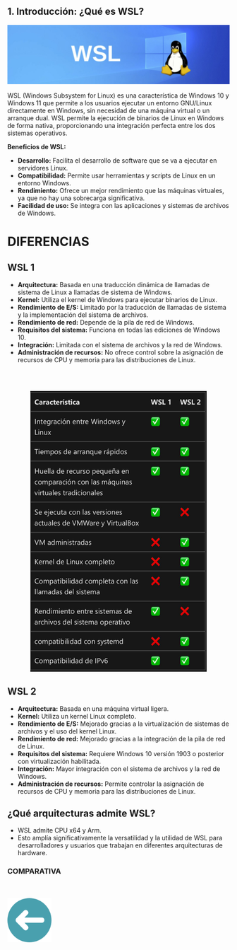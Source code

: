 ## 1. Introducción: ¿Qué es WSL?

![Qué es WSL](img/quees.png)

WSL (Windows Subsystem for Linux) es una característica de Windows 10 y Windows 11 que permite a los usuarios ejecutar un entorno GNU/Linux directamente en Windows, sin necesidad de una máquina virtual o un arranque dual. WSL permite la ejecución de binarios de Linux en Windows de forma nativa, proporcionando una integración perfecta entre los dos sistemas operativos.

**Beneficios de WSL:**
- **Desarrollo:** Facilita el desarrollo de software que se va a ejecutar en servidores Linux.
- **Compatibilidad:** Permite usar herramientas y scripts de Linux en un entorno Windows.
- **Rendimiento:** Ofrece un mejor rendimiento que las máquinas virtuales, ya que no hay una sobrecarga significativa.
- **Facilidad de uso:** Se integra con las aplicaciones y sistemas de archivos de Windows.

# DIFERENCIAS
## WSL 1

- **Arquitectura:** Basada en una traducción dinámica de llamadas de sistema de Linux a llamadas de sistema de Windows.
- **Kernel:** Utiliza el kernel de Windows para ejecutar binarios de Linux.
- **Rendimiento de E/S:** Limitado por la traducción de llamadas de sistema y la implementación del sistema de archivos.
- **Rendimiento de red:** Depende de la pila de red de Windows.
- **Requisitos del sistema:** Funciona en todas las ediciones de Windows 10.
- **Integración:** Limitada con el sistema de archivos y la red de Windows.
- **Administración de recursos:** No ofrece control sobre la asignación de recursos de CPU y memoria para las distribuciones de Linux.

<br>
<br>

<p align="center">
<img src="img/comparativa.jpeg" alt="compatativr" width="400">
</p>

## WSL 2

- **Arquitectura:** Basada en una máquina virtual ligera.
- **Kernel:** Utiliza un kernel Linux completo.
- **Rendimiento de E/S:** Mejorado gracias a la virtualización de sistemas de archivos y el uso del kernel Linux.
- **Rendimiento de red:** Mejorado gracias a la integración de la pila de red de Linux.
- **Requisitos del sistema:** Requiere Windows 10 versión 1903 o posterior con virtualización habilitada.
- **Integración:** Mayor integración con el sistema de archivos y la red de Windows.
- **Administración de recursos:** Permite controlar la asignación de recursos de CPU y memoria para las distribuciones de Linux.

## ¿Qué arquitecturas admite WSL?

- WSL admite CPU x64 y Arm.
- Esto amplía significativamente la versatilidad y la utilidad de WSL para desarrolladores y usuarios que trabajan en diferentes arquitecturas de hardware.

### COMPARATIVA

<br>
<br>
<a href="README.md"><img src="img/arrow.png" alt="Volver al README" width="100"></a>
